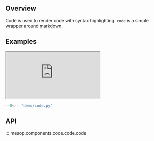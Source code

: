 ## Overview

Code is used to render code with syntax highlighting. `code` is a simple wrapper around [markdown](./markdown.md).

## Examples

<iframe class="component-demo" src="https://mesop-y677hytkra-uc.a.run.app/code"></iframe>

```python
--8<-- "demo/code.py"
```

## API

::: mesop.components.code.code.code
